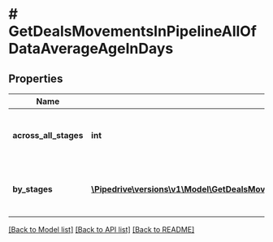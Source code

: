 # # GetDealsMovementsInPipelineAllOfDataAverageAgeInDays

## Properties

Name | Type | Description | Notes
------------ | ------------- | ------------- | -------------
**across_all_stages** | **int** | The moved deals average age across all stages | [optional]
**by_stages** | [**\Pipedrive\versions\v1\Model\GetDealsMovementsInPipelineAllOfDataAverageAgeInDaysByStages[]**](GetDealsMovementsInPipelineAllOfDataAverageAgeInDaysByStages.md) | The moved deals average age by stages | [optional]

[[Back to Model list]](../../README.md#models) [[Back to API list]](../../README.md#endpoints) [[Back to README]](../../README.md)
